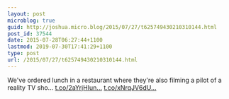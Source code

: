 ```yaml
---
layout: post
microblog: true
guid: http://joshua.micro.blog/2015/07/27/t625749430210310144.html
post_id: 37544
date: 2015-07-28T06:27:44+1100
lastmod: 2019-07-30T17:41:29+1100
type: post
url: /2015/07/27/t625749430210310144.html
---
```

We've ordered lunch in a restaurant where they're also filming a pilot of a reality TV sho… [t.co/2aYrjHIun...](http://t.co/2aYrjHIunh) [t.co/xNrqJV6dU...](http://t.co/xNrqJV6dU1)
